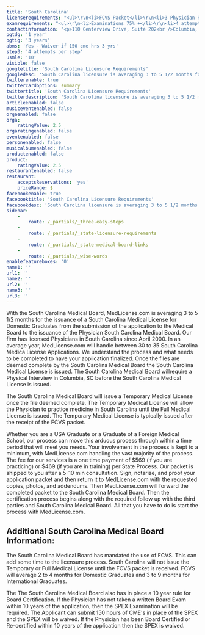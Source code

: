 ```yaml
---
title: 'South Carolina'
licenserequirements: "<ul>\r\n<li>FCVS Packet</li>\r\n<li>3 Physician References</li>\r\n<li>All State Medical Licenses (past/present)</li>\r\n<li>Criminal Background Check</li>\r\n<li>AMA / AOA profile</li>\r\n</ul>"
examrequirements: "<ul>\r\n<li>Examinations 75% +</li>\r\n<li>4 attempt limit - Step 3 of the USMLE</li>\r\n<li>10 year limit - USMLE</li>\r\n<li>1 year PGY for USA Grads</li>\r\n<li>3 year PGY for International Grads</li>\r\n<li>Yes 10 year rule (SPEX, 150 hrs cme or ABMS)</li>\r\n<li>State Exam Accepted if Pre-1975</li>\r\n</ul>"
contactinformation: "<p>110 Centerview Drive, Suite 202<br />Columbia, SC 29210<br />Phone: (803) 896-4500<br />Fax: (803) 896-4515</p>\r\n<p><a href=\"http://www.llr.state.sc.us/pol/medical/\">www.llr.state.sc.us/pol/medical</a></p>"
pgtdg: '1 year'
pgtig: '3 years'
abms: 'Yes - Waiver if 150 cme hrs 3 yrs'
step3: '4 attempts per step'
usmle: '10'
visible: false
googletitle: 'South Carolina Licensure Requirements'
googledesc: 'South Carolina licensure is averaging 3 to 5 1/2 months for Domestic Graduates from the submission of the application to the Medical Board to the issuance of the Physician South Carolina Medical Board. The South Carolina Medical Board has mandated the use of FCVS, which can add time to the licensure process.'
twitterenable: true
twittercardoptions: summary
twittertitle: 'South Carolina Licensure Requirements'
twitterdescription: 'South Carolina licensure is averaging 3 to 5 1/2 months for Domestic Graduates from the submission of the application to the Medical Board to the issuance of the Physician South Carolina Medical Board. The South Carolina Medical Board has mandated the use of FCVS, which can add time to the licensure process.'
articleenabled: false
musiceventenabled: false
orgaenabled: false
orga:
    ratingValue: 2.5
orgaratingenabled: false
eventenabled: false
personenabled: false
musicalbumenabled: false
productenabled: false
product:
    ratingValue: 2.5
restaurantenabled: false
restaurant:
    acceptsReservations: 'yes'
    priceRange: $
facebookenable: true
facebooktitle: 'South Carolina Licensure Requirements'
facebookdesc: 'South Carolina licensure is averaging 3 to 5 1/2 months for Domestic Graduates from the submission of the application to the Medical Board to the issuance of the Physician South Carolina Medical Board. The South Carolina Medical Board has mandated the use of FCVS, which can add time to the licensure process.'
sidebar:
    -
        route: /_partials/_three-easy-steps
    -
        route: /_partials/_state-licensure-requirements
    -
        route: /_partials/_state-medical-board-links
    -
        route: /_partials/_wise-words
enablefeatureboxes: '0'
name1: ''
url1: ''
name2: ''
url2: ''
name3: ''
url3: ''
---
```


<p>With the South Carolina Medical Board, MedLicense.com is averaging 3 to 5 1/2 months for the issuance of a South Carolina Medical License for Domestic Graduates from the submission of the application to the Medical Board to the issuance of the Physician South Carolina Medical Board. Our firm has licensed Physicians in South Carolina since April 2000. In an average year, MedLicense.com will handle between 30 to 35 South Carolina Medica License Applications. We understand the process and what needs to be completed to have your application finalized. Once the files are deemed complete by the South Carolina Medical Board the South Carolina Medical License is issued. The South Carolina Medical Board willrequire a Physical Interview in Columbia, SC before the South Carolina Medical License is issued.</p>
<p>The South Carolina Medical Board will issue a Temporary Medical License once the file deemed complete. The Temporary Medical License will allow the Physician to practice medicine in South Carolina until the Full Medical License is issued. The Temporary Medical License is typically issued after the receipt of the FCVS packet.</p>
<p>Whether you are a USA Graduate or a Graduate of a Foreign Medical School, our process can move this arduous process through within a time period that will meet you needs. Your involvement in the process is kept to a minimum, with MedLicense.com handling the vast majority of the process. The fee for our services is a one time payment of $569 (if you are practicing) or $469 (if you are in training) per State Process. Our packet is shipped to you after a 5-10 min consultation. Sign, notarize, and proof your application packet and then return it to MedLicense.com with the requested copies, photos, and addendums. Then MedLicense.com will forward the completed packet to the South Carolina Medical Board. Then the certification process begins along with the required follow up with the third parties and South Carolina Medical Board. All that you have to do is start the process with MedLicense.com.</p>
<h2 id="mcetoc_1ce9kjp2n0">Additional South Carolina Medical Board Information:</h2>
<p>The South Carolina Medical Board has mandated the use of FCVS. This can add some time to the licensure process. South Carolina will not issue the Temporary or Full Medical License until the FCVS packet is received. FCVS will average 2 to 4 months for Domestic Graduates and 3 to 9 months for International Graduates.</p>
<p>The The South Carolina Medical Board also has in place a 10 year rule for Board Certification. If the Physician has not taken a written Board Exam within 10 years of the application, then the SPEX Examination will be required. The Applicant can submit 150 hours of CME's in place of the SPEX and the SPEX will be waived. If the Physician has been Board Certified or Re-certified within 10 years of the application then the SPEX is waived.</p>